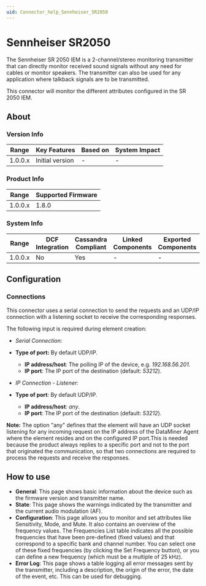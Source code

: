 ```yaml
---
uid: Connector_help_Sennheiser_SR2050
---
```


# Sennheiser SR2050

The Sennheiser SR 2050 IEM is a 2-channel/stereo monitoring transmitter that can directly monitor received sound signals without any need for cables or monitor speakers. The transmitter can also be used for any application where talkback signals are to be transmitted.

This connector will monitor the different attributes configured in the SR 2050 IEM.

## About

### Version Info

| **Range** | **Key Features** | **Based on** | **System Impact** |
|-----------|------------------|--------------|-------------------|
| 1.0.0.x   | Initial version  | \-           | \-                |

### Product Info

| **Range** | **Supported Firmware** |
|-----------|------------------------|
| 1.0.0.x   | 1.8.0                  |

### System Info

| **Range** | **DCF Integration** | **Cassandra Compliant** | **Linked Components** | **Exported Components** |
|-----------|---------------------|-------------------------|-----------------------|-------------------------|
| 1.0.0.x   | No                  | Yes                     | \-                    | \-                      |

## Configuration

### Connections

This connector uses a serial connection to send the requests and an UDP/IP connection with a listening socket to receive the corresponding responses.

The following input is required during element creation:

- *Serial Connection:*

- **Type of port:** By default UDP/IP.
  - **IP address/host**: The polling IP of the device, e.g. *192.168.56.201.*
  - **IP port**: The IP port of the destination (default: *53212*).

- *IP Connection - Listener:*

- **Type of port**: By default UDP/IP.
  - **IP address/host**: *any*.
  - **IP port**: The IP port of the destination (default: *53212*).

**Note:** The option "any" defines that the element will have an UDP socket listening for any incoming request on the IP address of the DataMiner Agent where the element resides and on the configured IP port.This is needed because the product always replies to a specific port and not to the port that originated the communication, so that two connections are required to process the requests and receive the responses.

## How to use

- **General**: This page shows basic information about the device such as the firmware version and transmitter name.
- **State**: This page shows the warnings indicated by the transmitter and the current audio modulation (AF).
- **Configuration**: This page allows you to monitor and set attributes like Sensitivity, Mode, and Mute. It also contains an overview of the frequency values. The Frequencies List table indicates all the possible frequencies that have been pre-defined (fixed values) and that correspond to a specific bank and channel number. You can select one of these fixed frequencies (by clicking the Set Frequency button), or you can define a new frequency (which must be a multiple of 25 kHz).
- **Error Log**: This page shows a table logging all error messages sent by the transmitter, including a description, the origin of the error, the date of the event, etc. This can be used for debugging.
